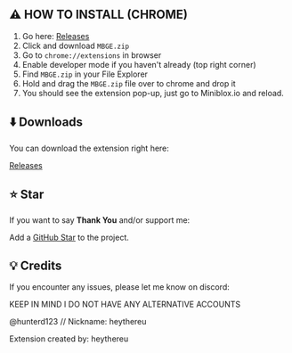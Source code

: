 ## ⚠️ **HOW TO INSTALL (CHROME)**

1. Go here: [Releases](https://github.com/heythereu/Miniblox-Gamemodes-Extension/releases)
2. Click and download `MBGE.zip`
3. Go to `chrome://extensions` in browser
4. Enable developer mode if you haven't already (top right corner)
5. Find `MBGE.zip` in your File Explorer
5. Hold and drag the `MBGE.zip` file over to chrome and drop it
6. You should see the extension pop-up, just go to Miniblox.io and reload.

## ⬇️ Downloads

You can download the extension right here:

[Releases](https://github.com/heythereu/Miniblox-Gamemodes-Extension/releases)

## ⭐ Star

If you want to say **Thank You** and/or support me:

Add a [GitHub Star](https://github.com/heythereu/Miniblox-Gamemodes-Extension/stargazers) to the project.

## 💡 Credits

If you encounter any issues, please let me know on discord:

KEEP IN MIND I DO NOT HAVE ANY ALTERNATIVE ACCOUNTS

@hunterd123 // Nickname: heythereu

Extension created by: heythereu



